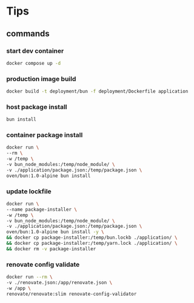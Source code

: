 # Tips

## commands

### start dev container

```bash
docker compose up -d
```

### production image build

```bash
docker build -t deployment/bun -f deployment/Dockerfile application
```

### host package install

```bash
bun install
```

### container package install

```bash
docker run \
--rm \
-w /temp \
-v bun_node_modules:/temp/node_module/ \
-v ./application/package.json:/temp/package.json \
oven/bun:1.0-alpine bun install
```

### update lockfile

```bash
docker run \
--name package-installer \
-w /temp \
-v bun_node_modules:/temp/node_module/ \
-v ./application/package.json:/temp/package.json \
oven/bun:1.0-alpine bun install -y \
&& docker cp package-installer:/temp/bun.lockb ./application/ \
&& docker cp package-installer:/temp/yarn.lock ./application/ \
&& docker rm -v package-installer
```

### renovate config validate

```bash
docker run --rm \
-v ./renovate.json:/app/renovate.json \
-w /app \
renovate/renovate:slim renovate-config-validator
```
